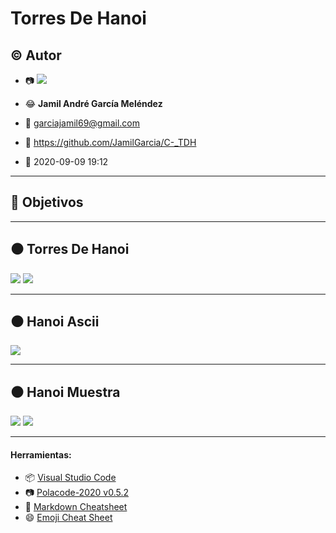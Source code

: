 # Torres De Hanoi

## :copyright: Autor

- :camera: ![](images/Avatar_Calibre.jfif)

- :joy: **Jamil André García Meléndez**
- :e-mail: garciajamil69@gmail.com
- :link: https://github.com/JamilGarcia/C-_TDH
- :calendar: 2020-09-09 19:12

---

## :dart: Objetivos


---

## :black_circle: Torres De Hanoi

![](images/TorreDeHanoi.png)
![](images/Salida.png)

---
## :black_circle: Hanoi Ascii

![](images/hanoi_acii.png)

---
## :black_circle: Hanoi Muestra

![](images/Hanoi_muestra.png)
![](images/SalidaMuestra.png)

---

#### Herramientas:
- :package: [Visual Studio Code](https://code.visualstudio.com/)
- :camera: [Polacode-2020 v0.5.2](https://github.com/jeff-hykin/polacode)
- :notebook: [Markdown Cheatsheet](https://github.com/adam-p/markdown-here/wiki/Markdown-Cheatsheet)
- :smile: [Emoji Cheat Sheet](https://www.webfx.com/tools/emoji-cheat-sheet/)